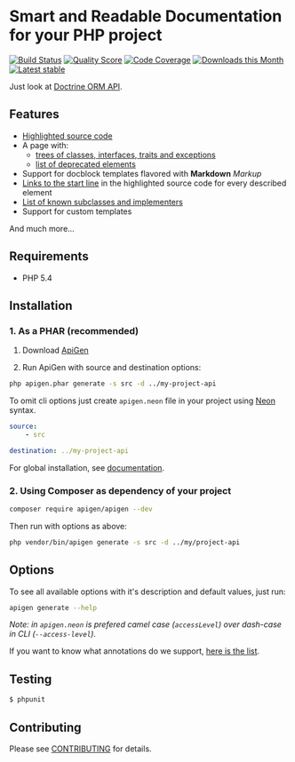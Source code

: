 # Smart and Readable Documentation for your PHP project

[![Build Status](https://img.shields.io/travis/ApiGen/ApiGen/master.svg?style=flat-square)](https://travis-ci.org/ApiGen/ApiGen)
[![Quality Score](https://img.shields.io/scrutinizer/g/ApiGen/ApiGen.svg?style=flat-square)](https://scrutinizer-ci.com/g/ApiGen/ApiGen)
[![Code Coverage](https://img.shields.io/scrutinizer/coverage/g/ApiGen/ApiGen.svg?style=flat-square)](https://scrutinizer-ci.com/g/ApiGen/ApiGen)
[![Downloads this Month](https://img.shields.io/packagist/dm/apigen/apigen.svg?style=flat-square)](https://packagist.org/packages/apigen/apigen)
[![Latest stable](https://img.shields.io/packagist/v/apigen/apigen.svg?style=flat-square)](https://packagist.org/packages/apigen/apigen)


Just look at [Doctrine ORM API](http://www.doctrine-project.org/api/orm/2.4/).


## Features

- [Highlighted source code](http://api.nette.org/source-Application.UI.Form.php.html)
- A page with:
    - [trees of classes, interfaces, traits and exceptions](https://api.kdyby.org/tree.html)
	- [list of deprecated elements](http://api.nette.org/deprecated.html)
- Support for docblock templates flavored with **Markdown** *Markup*
- [Links to the start line](http://api.nette.org/2.2.3/Nette.Application.UI.Control.html#_redrawControl) in the highlighted source code for every described element
- [List of known subclasses and implementers](https://api.kdyby.org/class-Kdyby.Doctrine.EntityRepository.html)
- Support for custom templates

And much more...


## Requirements

- PHP 5.4


## Installation

### 1. As a PHAR (recommended)

1. Download [ApiGen](http://apigen.org/apigen.phar)

2. Run ApiGen with source and destination options:

```sh
php apigen.phar generate -s src -d ../my-project-api
```

To omit cli options just create `apigen.neon` file in your project using [Neon](http://ne-on.org) syntax.

```yaml
source:
    - src

destination: ../my-project-api
```

For global installation, see [documentation](doc/installation.md).


### 2. Using Composer as dependency of your project

```sh
composer require apigen/apigen --dev
```

Then run with options as above:

```sh
php vendor/bin/apigen generate -s src -d ../my/project-api
```


## Options

To see all available options with it's description and default values, just run:
 
```sh 
apigen generate --help
```

*Note: in `apigen.neon` is prefered camel case (`accessLevel`) over dash-case in CLI (`--access-level`).* 

If you want to know what annotations do we support, [here is the list](../../wiki/supported-annotations).


## Testing

```sh
$ phpunit
```


## Contributing 

Please see [CONTRIBUTING](CONTRIBUTING.md) for details.
